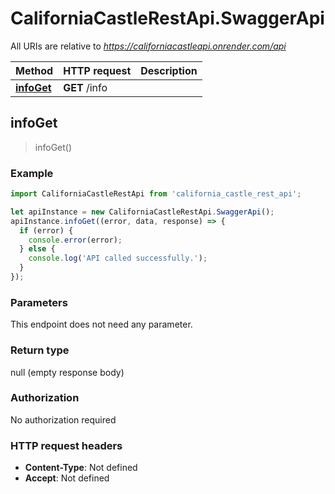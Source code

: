 # CaliforniaCastleRestApi.SwaggerApi

All URIs are relative to *https://californiacastleapi.onrender.com/api*

Method | HTTP request | Description
------------- | ------------- | -------------
[**infoGet**](SwaggerApi.md#infoGet) | **GET** /info | 



## infoGet

> infoGet()



### Example

```javascript
import CaliforniaCastleRestApi from 'california_castle_rest_api';

let apiInstance = new CaliforniaCastleRestApi.SwaggerApi();
apiInstance.infoGet((error, data, response) => {
  if (error) {
    console.error(error);
  } else {
    console.log('API called successfully.');
  }
});
```

### Parameters

This endpoint does not need any parameter.

### Return type

null (empty response body)

### Authorization

No authorization required

### HTTP request headers

- **Content-Type**: Not defined
- **Accept**: Not defined

